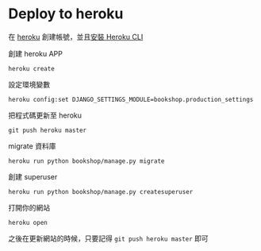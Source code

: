 # Deploy to heroku

在 [heroku](https://www.heroku.com) 創建帳號，並且[安裝 Heroku CLI](https://devcenter.heroku.com/articles/heroku-cli#download-and-install)

創建 heroku APP

```
heroku create
```

設定環境變數

```
heroku config:set DJANGO_SETTINGS_MODULE=bookshop.production_settings
```

把程式碼更新至 heroku

```
git push heroku master
```

migrate 資料庫

```
heroku run python bookshop/manage.py migrate
```

創建 superuser

```
heroku run python bookshop/manage.py createsuperuser
```

打開你的網站

```
heroku open
```

之後在更新網站的時候，只要記得 `git push heroku master` 即可
